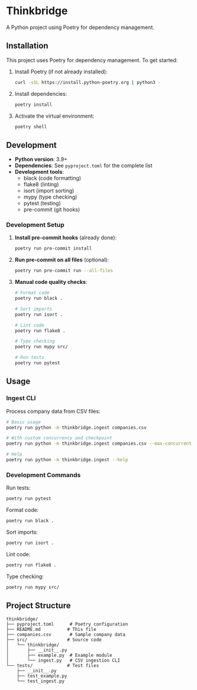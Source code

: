# Thinkbridge

A Python project using Poetry for dependency management.

## Installation

This project uses Poetry for dependency management. To get started:

1. Install Poetry (if not already installed):
   ```bash
   curl -sSL https://install.python-poetry.org | python3 -
   ```

2. Install dependencies:
   ```bash
   poetry install
   ```

3. Activate the virtual environment:
   ```bash
   poetry shell
   ```

## Development

- **Python version**: 3.9+
- **Dependencies**: See `pyproject.toml` for the complete list
- **Development tools**:
  - black (code formatting)
  - flake8 (linting)
  - isort (import sorting)
  - mypy (type checking)
  - pytest (testing)
  - pre-commit (git hooks)

### Development Setup

1. **Install pre-commit hooks** (already done):
   ```bash
   poetry run pre-commit install
   ```

2. **Run pre-commit on all files** (optional):
   ```bash
   poetry run pre-commit run --all-files
   ```

3. **Manual code quality checks**:
   ```bash
   # Format code
   poetry run black .

   # Sort imports
   poetry run isort .

   # Lint code
   poetry run flake8 .

   # Type checking
   poetry run mypy src/

   # Run tests
   poetry run pytest
   ```

## Usage

### Ingest CLI

Process company data from CSV files:

```bash
# Basic usage
poetry run python -m thinkbridge.ingest companies.csv

# With custom concurrency and checkpoint
poetry run python -m thinkbridge.ingest companies.csv --max-concurrent 4 --checkpoint my_checkpoint.json

# Help
poetry run python -m thinkbridge.ingest --help
```

### Development Commands

Run tests:
```bash
poetry run pytest
```

Format code:
```bash
poetry run black .
```

Sort imports:
```bash
poetry run isort .
```

Lint code:
```bash
poetry run flake8 .
```

Type checking:
```bash
poetry run mypy src/
```

## Project Structure

```
thinkbridge/
├── pyproject.toml      # Poetry configuration
├── README.md          # This file
├── companies.csv       # Sample company data
├── src/               # Source code
│   └── thinkbridge/
│       ├── __init__.py
│       ├── example.py  # Example module
│       └── ingest.py   # CSV ingestion CLI
└── tests/             # Test files
    ├── __init__.py
    ├── test_example.py
    └── test_ingest.py
```
